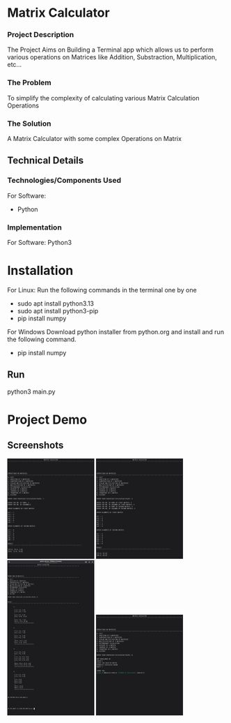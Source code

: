 # Matrix Calculator


### Project Description
The Project Aims on Building a Terminal app which allows us to perform various operations on Matrices like Addition, Substraction, Multiplication, etc...

### The Problem
To simplify the complexity of calculating various Matrix Calculation Operations

### The Solution
A Matrix Calculator with some complex Operations on Matrix

## Technical Details
### Technologies/Components Used
For Software:
- Python

### Implementation
For Software: Python3
# Installation
For Linux: Run the following commands in the terminal one by one
- sudo apt install python3.13
- sudo apt install python3-pip
- pip install numpy

For Windows Download python installer from python.org and install and run the following command.
- pip install numpy

## Run
python3 main.py



# Project Demo
## Screenshots
<img width="200" alt="screenshot1" src="Calculator/Screenshots/Screenshot From 2025-06-11 20-41-26.png">

<img width="200" alt="screenshot2" src="Calculator/Screenshots/Screenshot From 2025-06-11 20-44-13.png">

<img width="200" alt="screenshot3" src="Calculator/Screenshots/Screenshot From 2025-06-11 20-45-44.png">

<img width="200" alt="screenshot4" src="Calculator/Screenshots/Screenshot From 2025-06-11 20-46-21.png">


